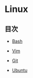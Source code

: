 # Linux


## 目次

- [Bash](bash/index.md)

- [Vim](vim/index.md)

- [Git](git/index.md)

- [Ubuntu](ubuntu/index.md)

